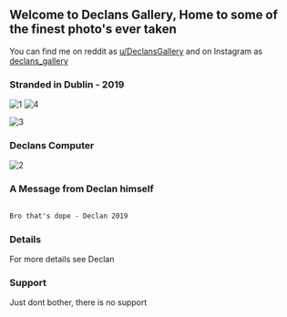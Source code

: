 ## Welcome to Declans Gallery, Home to some of the finest photo's ever taken

You can find me on reddit as [u/DeclansGallery](https://www.reddit.com/user/DeclansGallery/) and on Instagram as [declans_gallery](
https://www.instagram.com/declans_gallery/)

### Stranded in Dublin - 2019

![1](https://a.thumbs.redditmedia.com/e8EyVnmT0A2CV2flXaY0b7UnCAWRSm8z4X5UAjI4t-0.jpg) 
![4](https://b.thumbs.redditmedia.com/LrE5JGcFyY2PovwXrNy30plnQkIBaue0xuOE0ycNSbs.jpg)

![3](https://b.thumbs.redditmedia.com/uPGroL7qJwFVjmmWWprxmNPjImggxT0mZzYzr9naJ4k.jpg)

### Declans Computer 

![2](https://b.thumbs.redditmedia.com/lM9xYmwbyXxx0MfLCRBYRfj4_nJP7KY4BVXkMqJzZhU.jpg) 

### A Message from Declan himself


```markdown

Bro that's dope - Declan 2019

```
### Details

For more details see Declan 


### Support

Just dont bother, there is no support

